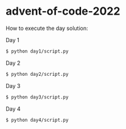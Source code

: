 # advent-of-code-2022

How to execute the day solution:

Day 1

```bash
$ python day1/script.py
```

Day 2

```bash
$ python day2/script.py
```

Day 3

```bash
$ python day3/script.py
```

Day 4

```bash
$ python day4/script.py
```
